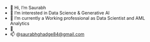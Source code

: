 - 👋 Hi, I’m Saurabh
- 👀 I’m interested in Data Science & Generative AI
- 🌱 I’m currently a Working professional as Data Scientist and AML Analytics
- 💞️ 
- 📫 @saurabhghadge84@gmail.com
<!---
nameissaurabh/nameissaurabh is a ✨ special ✨ repository because its `README.md` (this file) appears on your GitHub profile.
You can click the Preview link to take a look at your changes.
--->
